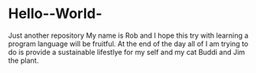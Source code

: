# Hello--World-
Just another repository 
My name is Rob and I hope this try with learning a program language will be fruitful. At the end of the day all of I am trying to do is provide a sustainable lifestlye for my self and my cat Buddi and Jim the plant. 
